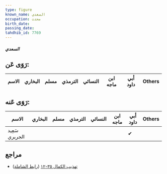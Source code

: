 ```yaml
---
type: figure
known_name: السعدي
occupation: محدث
birth_date:
passing_date:
tahdhib_id: 7769
---
```

##### السعدي

## رَوَى عَن:
| الاسم | البخاري | مسلم | الترمذي | النسائي | ابن ماجه | أبي داود | Others |
| ----- | ------- | ---- | ------- | ------- | -------- | -------- | ------ |
## رَوَى عَنه:
| الاسم          | البخاري | مسلم | الترمذي | النسائي | ابن ماجه | أبي داود | Others |
| -------------- | ------- | ---- | ------- | ------- | -------- | -------- | ------ |
| سَعِيد الجريري |         |      |         |         |          | ✔        |        |
## مراجع
- [تهذيب الكمال ٣٥-١٢](obsidian://open?vault=Tahdhib-al-Kamal&file=Figures/٧٧٦٩-السعدي) ([رابط الشاملة](https://shamela.ws/book/3722/18611))